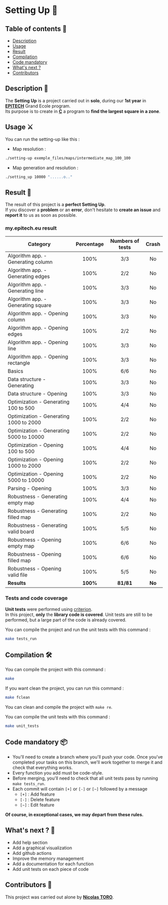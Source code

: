 # Setting Up 📏

## Table of contents 📑
- [Description](https://github.com/toro-nicolas/setting-up/blob/main/README.md#description-)
- [Usage](https://github.com/toro-nicolas/setting-up/blob/main/README.md#usage-%EF%B8%8F)
- [Result](https://github.com/toro-nicolas/setting-up/blob/main/README.md#result-)
- [Compilation](https://github.com/toro-nicolas/setting-up/blob/main/README.md#compilation-%EF%B8%8F)
- [Code mandatory](https://github.com/toro-nicolas/setting-up/blob/main/README.md#code-mandatory-)
- [What's next ?](https://github.com/toro-nicolas/setting-up/blob/main/README.md#whats-next--)
- [Contributors](https://github.com/toro-nicolas/setting-up/blob/main/README.md#contributors-)


## Description 📝
The **Setting Up** is a project carried out in **solo**, during our **1st year** in [**EPITECH**](https://www.epitech.eu/) Grand Ecole program.  
Its purpose is to create in [**C**](https://en.wikipedia.org/wiki/C_(programming_language)) a program to **find the largest square in a zone**.


## Usage ⚔️
You can run the setting-up like this :
- Map resolution :
```sh
./setting-up exemple_files/maps/intermediate_map_100_100
```
- Map generation and resolution :
```sh
./setting_up 10000 "......o.."
```


## Result 🚩
The result of this project is a **perfect Setting Up**.  
If you discover a **problem** or an **error**, don't hesitate to **create an issue** and **report it** to us as soon as possible.


### my.epitech.eu result

| Category                                | Percentage | Numbers of tests |  Crash   |
|-----------------------------------------|:----------:|:----------------:|:--------:|
| Algorithm app. - Generating column      |    100%    |       3/3        |    No    |
| Algorithm app. - Generating edges       |    100%    |       2/2        |    No    |
| Algorithm app. - Generating line        |    100%    |       3/3        |    No    |
| Algorithm app. - Generating square      |    100%    |       3/3        |    No    |
| Algorithm app. - Opening column         |    100%    |       3/3        |    No    |
| Algorithm app. - Opening edges          |    100%    |       2/2        |    No    |
| Algorithm app. - Opening line           |    100%    |       3/3        |    No    |
| Algorithm app. - Opening rectangle      |    100%    |       3/3        |    No    |
| Basics                                  |    100%    |       6/6        |    No    |
| Data structure - Generating             |    100%    |       3/3        |    No    |
| Data structure - Opening                |    100%    |       3/3        |    No    |
| Optimization - Generating 100 to 500    |    100%    |       4/4        |    No    |
| Optimization - Generating 1000 to 2000  |    100%    |       2/2        |    No    |
| Optimization - Generating 5000 to 10000 |    100%    |       2/2        |    No    |
| Optimization - Opening 100 to 500       |    100%    |       4/4        |    No    |
| Optimization - Opening 1000 to 2000     |    100%    |       2/2        |    No    |
| Optimization - Opening 5000 to 10000    |    100%    |       2/2        |    No    |
| Parsing - Opening                       |    100%    |       3/3        |    No    |
| Robustness - Generating empty map       |    100%    |       4/4        |    No    |
| Robustness - Generating filled map      |    100%    |       2/2        |    No    |
| Robustness - Generating valid board     |    100%    |       5/5        |    No    |
| Robustness - Opening empty map          |    100%    |       6/6        |    No    |
| Robustness - Opening filled map         |    100%    |       6/6        |    No    |
| Robustness - Opening valid file         |    100%    |       5/5        |    No    |
| **Results**                             |  **100%**  |    **81/81**     |  **No**  |


### Tests and code coverage
**Unit tests** were performed using [criterion](https://criterion.readthedocs.io/en/master/intro.html).  
In this project, **only** the **library code is covered**.
Unit tests are still to be performed, but a large part of the code is already covered.

You can compile the project and run the unit tests with this command :
```sh
make tests_run
```


## Compilation 🛠️
You can compile the project with this command :
```sh
make
```

If you want clean the project, you can run this command :
```sh
make fclean
```

You can clean and compile the project with ```make re```.

You can compile the unit tests with this command :
```sh
make unit_tests
```


## Code mandatory 📦
- You'll need to create a branch where you'll push your code. Once you've completed your tasks on this branch, we'll work together to merge it and check that everything works.
- Every function you add must be code-style.
- Before merging, you'll need to check that all unit tests pass by running ```make tests_run```.
- Each commit will contain ```[+]``` or ```[-]``` or ```[~]``` followed by a message
    - ```[+]``` : Add feature
    - ```[-]``` : Delete feature
    - ```[~]``` : Edit feature

**Of course, in exceptional cases, we may depart from these rules.**


## What's next ? 🚀
- Add help section
- Add a graphical visualization
- Add github actions
- Improve the memory management
- Add a documentation for each function
- Add unit tests on each piece of code


## Contributors 👤
This project was carried out alone by [**Nicolas TORO**](https://github.com/toro-nicolas).
